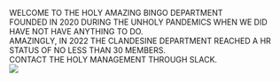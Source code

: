 WELCOME TO THE HOLY AMAZING BINGO DEPARTMENT
<br>
FOUNDED IN 2020 DURING THE UNHOLY PANDEMICS WHEN WE DID HAVE NOT HAVE ANYTHING TO DO.
<br>
AMAZINGLY, IN 2022 THE CLANDESINE DEPARTMENT REACHED A HR STATUS OF NO LESS THAN 30 MEMBERS.
<br>
CONTACT THE HOLY MANAGEMENT THROUGH SLACK.
<br>
<img src="https://w7.pngwing.com/pngs/363/376/png-transparent-buzzword-bingo-game-bigo-buzzword-bingo-game-bigo.png">
